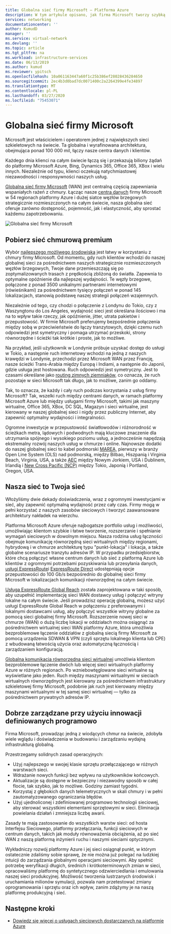 ```yaml
---
title: Globalna sieć firmy Microsoft — Platforma Azure
description: W tym artykule opisano, jak firma Microsoft tworzy szybką i niezawodną sieć globalną
services: networking
documentationcenter: ''
author: KumudD
manager: ''
ms.service: virtual-network
ms.devlang: ''
ms.topic: article
ms.tgt_pltfrm: na
ms.workload: infrastructure-services
ms.date: 06/13/2019
ms.author: kumud
ms.reviewer: ypitsch
ms.openlocfilehash: 10a061163447a60f1c25b386ef28028436284650
ms.sourcegitcommit: 2ec4b3d0bad7dc0071400c2a2264399e4fe34897
ms.translationtype: MT
ms.contentlocale: pl-PL
ms.lasthandoff: 03/27/2020
ms.locfileid: "75453071"
---
```

# <a name="microsoft-global-network"></a>Globalna sieć firmy Microsoft

Microsoft jest właścicielem i operatorem jednej z największych sieci szkieletowych na świecie. Ta globalna i wyrafinowana architektura, obejmująca ponad 100 000 mil, łączy nasze centra danych i klientów. 
 
Każdego dnia klienci na całym świecie łączą się i przekazują biliony żądań do platformy Microsoft Azure, Bing, Dynamics 365, Office 365, XBox i wielu innych. Niezależnie od typu, klienci oczekują natychmiastowej niezawodności i responsywności naszych usług. 
 
[Globalna sieć firmy Microsoft](https://azure.microsoft.com/global-infrastructure/global-network/) (WAN) jest centralną częścią zapewniania wspaniałych rażeń z chmury. Łącząc nasze [centra danych](https://azure.microsoft.com/global-infrastructure/) firmy Microsoft w 54 regionach platformy Azure i dużej siatce węzłów brzegowych strategicznie rozmieszczonych na całym świecie, nasza globalna sieć oferuje zarówno dostępność, pojemność, jak i elastyczność, aby sprostać każdemu zapotrzebowaniu.

![Globalna sieć firmy Microsoft](./media/microsoft-global-network/microsoft-global-wan.png)
 
## <a name="get-the-premium-cloud-network"></a>Pobierz sieć chmurową premium
 
Wybór [najlepszego możliwego środowiska](https://www.sdxcentral.com/articles/news/azure-tops-aws-gcp-in-cloud-performance-says-thousandeyes/2018/11/) jest łatwy w korzystaniu z chmury firmy Microsoft. Od momentu, gdy ruch klientów wchodzi do naszej globalnej sieci za pośrednictwem naszych strategicznie rozmieszczonych węzłów brzegowych, Twoje dane przemieszczają się po zoptymalizowanych trasach z prędkością zbliżoną do światła. Zapewnia to optymalne opóźnienie dla najlepszej wydajności. Te węzły brzegowe, połączone z ponad 3500 unikalnymi partnerami internetowymi (rówieśnikami) za pośrednictwem tysięcy połączeń w ponad 145 lokalizacjach, stanowią podstawę naszej strategii połączeń wzajemnych. 
 
Niezależnie od tego, czy chodzi o połączenie z Londynu do Tokio, czy z Waszyngtonu do Los Angeles, wydajność sieci jest określana ilościowo i ma na to wpływ takie rzeczy, jak opóźnienie, jitter, utrata pakietów i przepustowość.  W firmie Microsoft preferujemy bezpośrednie połączenia między sobą w przeciwieństwie do łączy tranzytowych, dzięki czemu ruch odpowiedzi jest symetryczny i pomaga utrzymać przeskoki, strony równorzędne i ścieżki tak krótkie i proste, jak to możliwe. 

Na przykład, jeśli użytkownik w Londynie próbuje uzyskać dostęp do usługi w Tokio, a następnie ruch internetowy wchodzi na jedną z naszych krawędzi w Londynie, przechodzi przez Microsoft WAN przez Francję, nasze ścieżki Trans-Arabia między Europą i Indiami, a następnie do Japonii, gdzie usługa jest hostowana. Ruch odpowiedzi jest symetryczny. Jest to czasami określane jako [routing zimnych ziemniaków,](https://en.wikipedia.org/wiki/Hot-potato_and_cold-potato_routing) co oznacza, że ruch pozostaje w sieci Microsoft tak długo, jak to możliwe, zanim go oddamy.  
  
Tak, to oznacza, że każdy i cały ruch podczas korzystania z usług firmy Microsoft? Tak, wszelki ruch między centrami danych, w ramach platformy Microsoft Azure lub między usługami firmy Microsoft, takimi jak maszyny wirtualne, Office 365, XBox, DC SQL, Magazyn i sieci wirtualne, jest kierowany w naszej globalnej sieci i nigdy przez publiczny Internet, aby zapewnić optymalny wydajności i integralności.  
 
Ogromne inwestycje w przepustowość światłowodów i różnorodność w ścieżkach metra, lądowych i podwodnych mają kluczowe znaczenie dla utrzymania spójnego i wysokiego poziomu usług, a jednocześnie napędzają ekstremalny rozwój naszych usług w chmurze i online. Najnowsze dodatki do naszej globalnej sieci to kabel podmorski [MAREA,](https://www.submarinecablemap.com/#/submarine-cable/marea) pierwszy w branży Open Line System (OLS) nad podmorską, między Bilbao, Hiszpanią i Virginia Beach, Virginia, USA, a także [AEC](https://www.submarinecablemap.com/#/submarine-cable/aeconnect-1) między Nowym Jorkiem, USA i Dublinem, Irlandią i [New Cross Pacific (NCP)](https://www.submarinecablemap.com/#/submarine-cable/new-cross-pacific-ncp-cable-system) między Tokio, Japonią i Portland, Oregon, USA. 
 

## <a name="our-network-is-your-network"></a>Nasza sieć to Twoja sieć

Włożyliśmy dwie dekady doświadczenia, wraz z ogromnymi inwestycjami w sieć, aby zapewnić optymalną wydajność przez cały czas. Firmy mogą w pełni korzystać z naszych zasobów sieciowych i tworzyć zaawansowane architektury nakładek na wierzchu. 
 
Platforma Microsoft Azure oferuje najbogatsze portfolio usług i możliwości, umożliwiając klientom szybkie i łatwe tworzenie, rozszerzanie i spełnianie wymagań sieciowych w dowolnym miejscu. Nasza rodzina usług łączności obejmuje komunikację równorzędną sieci wirtualnych między regionami, hybrydową i w chmurze architekturę typu "punkt-lokacja" i lokacja, a także globalne scenariusze tranzytu adresów IP.  W przypadku przedsiębiorstw, które chcą połączyć własne centrum danych lub sieć z platformą Azure lub klientów z ogromnymi potrzebami pozyskiwania lub przesyłania danych, [usługi ExpressRoute](../expressroute/expressroute-introduction.md)i [ExpressRoute Direct](../expressroute/expressroute-erdirect-about.md) udostępniają opcje przepustowości do 100 Gb/s bezpośrednio do globalnej sieci firmy Microsoft w lokalizacjach komunikacji równorzędnej na całym świecie.  
 
[Usługa ExpressRoute Global Reach](../expressroute/expressroute-global-reach.md) została zaprojektowana w taki sposób, aby uzupełnić implementację sieci WAN dostawcy usług i połączyć witryny lokalne na całym świecie. Jeśli prowadzisz operację globalną, możesz użyć usługi ExpressRoute Global Reach w połączeniu z preferowanymi i lokalnymi dostawcami usług, aby połączyć wszystkie witryny globalne za pomocą sieci globalnej firmy Microsoft. Rozszerzenie nowej sieci w chmurze (WAN) o dużą liczbę lokacji w oddziałach można osiągnąć za pośrednictwem wirtualnej sieci WAN platformy Azure, która umożliwia bezproblemowe łączenie oddziałów z globalną siecią firmy Microsoft za pomocą urządzenia SDWAN & VPN (czyli sprzętu lokalnego klienta lub CPE) z wbudowaną łatwością użycia oraz automatyczną łącznością i zarządzaniem konfiguracją. 
 
[Globalna komunikacja równorzędna sieci wirtualnej](../virtual-network/virtual-network-peering-overview.md) umożliwia klientom bezproblemowe łączenie dwóch lub więcej sieci wirtualnych platformy Azure w różnych regionach. Po wzniebowtęglowane sieci wirtualne są wyświetlane jako jeden. Ruch między maszynami wirtualnymi w sieciach wirtualnych równorzędnych jest kierowany za pośrednictwem infrastruktury szkieletowej firmy Microsoft, podobnie jak ruch jest kierowany między maszynami wirtualnymi w tej samej sieci wirtualnej — tylko za pośrednictwem prywatnych adresów IP. 
 

## <a name="well-managed-using-software-defined-innovation"></a>Dobrze zarządzane przy użyciu innowacji definiowanych programowo

Firma Microsoft, prowadząc jedną z wiodących chmur na świecie, zdobyła wiele wglądu i doświadczenia w budowaniu i zarządzaniu wydajną infrastrukturą globalną.  
 
Przestrzegamy solidnych zasad operacyjnych: 
 
- Użyj najlepszego w swojej klasie sprzętu przełączającego w różnych warstwach sieci.  
- Wdrażanie nowych funkcji bez wpływu na użytkowników końcowych.  
- Aktualizacje są dostępne w bezpieczny i niezawodny sposób w całej flocie, tak szybko, jak to możliwe. Godziny zamiast tygodni.  
- Korzystaj z głębokich danych telemetrycznych w skali chmury i w pełni zautomatyzowanego ograniczania błędów.  
- Użyj ujednoliconej i zdefiniowanej programowo technologii sieciowej, aby sterować wszystkimi elementami sprzętowymi w sieci.  Eliminacja powielania działań i zmniejsza liczbę awarii. 
 
Zasady te mają zastosowanie do wszystkich warstw sieci: od hosta Interfejsu Sieciowego, platformy przełączania, funkcji sieciowych w centrum danych, takich jak moduły równoważenia obciążenia, aż po sieć WAN z naszą platformą inżynierii ruchu i naszymi sieciami optycznymi.  
 
Wykładniczy rozwój platformy Azure i jej sieci osiągnął punkt, w którym ostatecznie zdaliśmy sobie sprawę, że nie można już polegać na ludzkiej intuicji do zarządzania globalnymi operacjami sieciowymi. Aby spełnić potrzebę weryfikacji długich, średnich i krótkoterminowych zmian w sieci, opracowaliśmy platformę do syntetycznego odzwierciedlania i emulowania naszej sieci produkcyjnej. Możliwość tworzenia lustrzanych środowisk i uruchamiania milionów symulacji, pozwala nam przetestować zmiany oprogramowania i sprzętu oraz ich wpływ, zanim zdążymy je na naszą platformę produkcyjną i sieć. 

## <a name="next-steps"></a>Następne kroki
- [Dowiedz się więcej o usługach sieciowych dostarczanych na platformie Azure](https://azure.microsoft.com/product-categories/networking/)
